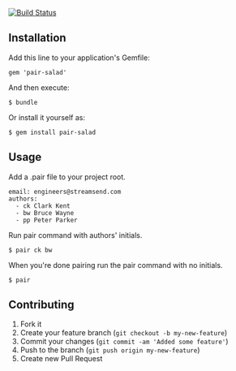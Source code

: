 [![Build Status](https://travis-ci.org/salbertson/pair-salad.png)](https://travis-ci.org/salbertson/pair-salad)

## Installation

Add this line to your application's Gemfile:

    gem 'pair-salad'

And then execute:

    $ bundle

Or install it yourself as:

    $ gem install pair-salad

## Usage

Add a .pair file to your project root.

    email: engineers@streamsend.com
    authors:
      - ck Clark Kent
      - bw Bruce Wayne
      - pp Peter Parker

Run pair command with authors' initials.

    $ pair ck bw

When you're done pairing run the pair command with no initials.

    $ pair

## Contributing

1. Fork it
2. Create your feature branch (`git checkout -b my-new-feature`)
3. Commit your changes (`git commit -am 'Added some feature'`)
4. Push to the branch (`git push origin my-new-feature`)
5. Create new Pull Request
